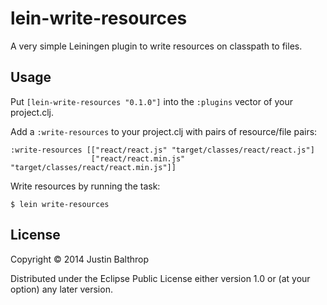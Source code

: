 # lein-write-resources

A very simple Leiningen plugin to write resources on classpath to files.

## Usage

Put `[lein-write-resources "0.1.0"]` into the `:plugins` vector of your project.clj.

Add a `:write-resources` to your project.clj with pairs of resource/file pairs:

    :write-resources [["react/react.js" "target/classes/react/react.js"]
                      ["react/react.min.js" "target/classes/react/react.min.js"]]

Write resources by running the task:

    $ lein write-resources 

## License

Copyright © 2014 Justin Balthrop

Distributed under the Eclipse Public License either version 1.0 or (at
your option) any later version.
